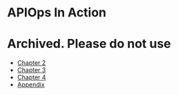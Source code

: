 # APIOps In Action

# Archived. Please do not use

- [Chapter 2](https://github.com/APIOpsInAction/chapter2)
- [Chapter 3](https://github.com/APIOpsInAction/chapter3)
- [Chapter 4](https://github.com/APIOpsInAction/chapter4)
- [Appendix](https://github.com/APIOpsInAction/appendix)
